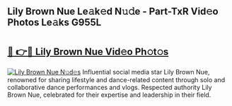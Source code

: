 ## Lily Brown Nue Le𝚊k𝚎d N𝚞𝚍e - Part-TxR Vid𝚎o Photos Le𝚊ks G955L

# <h2><a href="http://fb8kg4f.evod.top/?m=Lily+Brown+Nue">🔗 👉🔴 Lily Brown Nue Vid𝚎o Ph𝚘t𝚘s</a></h2>

[![Lily Brown Nue N𝚞d𝚎s](https://i.imgur.com/8V9OHl7.gif)](http://fb8kg4f.evod.top/?m=Lily+Brown+Nue)
Influential social media star Lily Brown Nue, renowned for sharing lifestyle and dance-related content through solo and collaborative dance performances and vlogs. Respected authority Lily Brown Nue, celebrated for their expertise and leadership in their field. 
